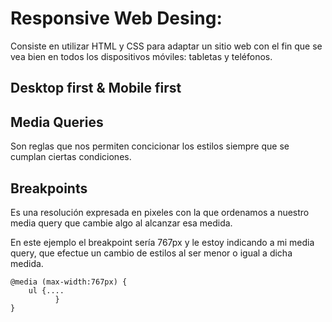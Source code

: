 # Responsive Web Desing:
Consiste en utilizar HTML y CSS para adaptar un sitio web con el fin que se vea bien en todos los dispositivos móviles: tabletas y teléfonos.

## Desktop first & Mobile first


## Media Queries
Son reglas que nos permiten concicionar los estilos siempre que se cumplan ciertas condiciones.

## Breakpoints
Es una resolución expresada en pixeles con la que ordenamos a nuestro media query que cambie algo al alcanzar esa medida.

En este ejemplo el breakpoint sería 767px y le estoy indicando a mi media query, que efectue un cambio de estilos al ser menor o igual a dicha medida.

```
@media (max-width:767px) {
    ul {....
          }
}
```

